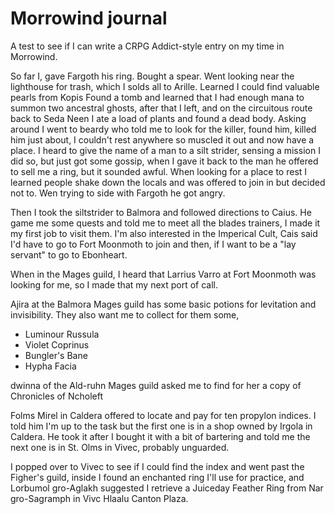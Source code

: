 # Morrowind journal

A test to see if I can write a CRPG Addict-style entry on my time in Morrowind.

So far I, gave Fargoth his ring.
Bought a spear.
Went looking near the lighthouse for trash, which I solds all to Arille.
Learned I could find valuable pearls from Kopis
Found a tomb and learned that I had enough mana to summon two ancestral ghosts, after that I left, and on the circuitous route back to Seda Neen I ate a load of plants and found a dead body. Asking around I went to beardy who told me to look for the killer, found him, killed him just about, I couldn't rest anywhere so muscled it out and now have a place.
I heard to give the name of a man to a silt strider, sensing a mission I did so, but just got some gossip, when I gave it back to the man he offered to sell me a ring, but it sounded awful.
When looking for a place to rest I learned people shake down the locals and was offered to join in but decided not to. Wen trying to side with Fargoth he got angry.

Then I took the siltstrider to Balmora and followed directions to Caius. He game me some quests and told me to meet all the blades trainers, I made it my first job to visit them. I'm also interested in the Imperical Cult, Cais said I'd have to go to Fort Moonmoth to join and then, if I want to be a "lay servant" to go to Ebonheart.

When in the Mages guild, I heard that Larrius Varro at Fort Moonmoth was looking for me, so I made that my next port of call.

Ajira at the Balmora Mages guild has some basic potions for levitation and invisibility. They also want me to collect for them some,
- Luminour Russula
- Violet Coprinus
- Bungler's Bane
- Hypha Facia

dwinna of the Ald-ruhn Mages guild asked me to find for her a copy of Chronicles of Ncholeft

Folms Mirel in Caldera offered to locate and pay for ten propylon indices. I told him I'm up to the task but the first one is in a shop owned by Irgola in Caldera. He took it after I bought it with a bit of bartering and told me the next one is in St. Olms in Vivec, probably unguarded.

I popped over to Vivec to see if I could find the index and went past the Figher's guild, inside I found an enchanted ring I'll use for practice, and Lorbumol gro-Aglakh suggested I retrieve a Juiceday Feather Ring from Nar gro-Sagramph in Vivc Hlaalu Canton Plaza.
